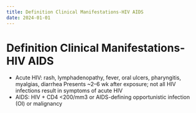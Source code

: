 ```yaml
---
title: Definition Clinical Manifestations-HIV AIDS
date: 2024-01-01
---
```

# Definition Clinical Manifestations-HIV AIDS

* Acute HIV: rash, lymphadenopathy, fever, oral ulcers, pharyngitis, myalgias, diarrhea Presents ~2–6 wk after exposure; not all HIV infections result in symptoms of acute HIV
* AIDS: HIV + CD4 <200/mm3 or AIDS-defining opportunistic infection (OI) or malignancy

